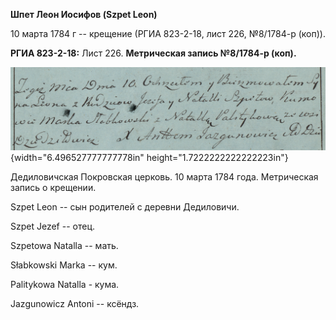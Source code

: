 **Шпет Леон Иосифов (Szpet Leon)**

10 марта 1784 г -- крещение (РГИА 823-2-18, лист 226, №8/1784-р (коп)).

**РГИА 823-2-18:** Лист 226. **Метрическая запись №8/1784-р (коп).**

![](./media/e89e870f1c6414c6d0cee0573c3626888477e9ef.png){width="6.496527777777778in"
height="1.7222222222222223in"}

Дедиловичская Покровская церковь. 10 марта 1784 года. Метрическая запись
о крещении.

Szpet Leon -- сын родителей с деревни Дедиловичи.

Szpet Jezef -- отец.

Szpetowa Natalla -- мать.

Słabkowski Marka -- кум.

Palitykowa Natalla - кума.

Jazgunowicz Antoni -- ксёндз.
